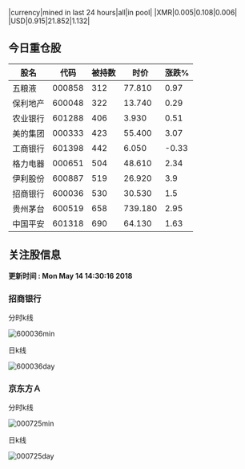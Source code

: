 |currency|mined in last 24 hours|all|in pool|
|XMR|0.005|0.108|0.006|
|USD|0.915|21.852|1.132|

## 今日重仓股 

|股名|代码|被持数|时价|涨跌%|
|---|---|---|---|---|
|五粮液|000858|312|77.810|0.97|
|保利地产|600048|322|13.740|0.29|
|农业银行|601288|406|3.930|0.51|
|美的集团|000333|423|55.400|3.07|
|工商银行|601398|442|6.050|-0.33|
|格力电器|000651|504|48.610|2.34|
|伊利股份|600887|519|26.920|3.9|
|招商银行|600036|530|30.530|1.5|
|贵州茅台|600519|658|739.180|2.95|
|中国平安|601318|690|64.130|1.63|

## 关注股信息
**更新时间 : Mon May 14 14:30:16 2018**
### 招商银行 
分时k线

![600036min](http://image.sinajs.cn/newchart/min/n/sh600036.gif)

日k线

![600036day](http://image.sinajs.cn/newchart/daily/n/sh600036.gif)

### 京东方Ａ 
分时k线

![000725min](http://image.sinajs.cn/newchart/min/n/sz000725.gif)

日k线

![000725day](http://image.sinajs.cn/newchart/daily/n/sz000725.gif)
